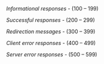 _Informational responses_ - (100 – 199)

_Successful responses_ - (200 – 299)

_Redirection messages_ - (300 – 399)

_Client error responses_ - (400 – 499)

_Server error responses_ - (500 – 599)
